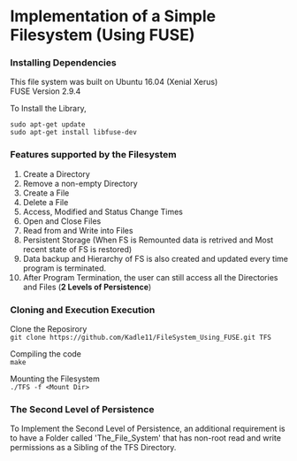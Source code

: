Implementation of a Simple Filesystem (Using FUSE)
=======================================

### Installing Dependencies
This file system was built on Ubuntu 16.04 (Xenial Xerus) <br />
FUSE Version 2.9.4

To Install the Library, <br />
``` 
sudo apt-get update
sudo apt-get install libfuse-dev
```

### Features supported by the Filesystem

1. Create a Directory
2. Remove a non-empty Directory
3. Create a File
4. Delete a File
5. Access, Modified and Status Change Times
6. Open and Close Files
7. Read from and Write into Files
8. Persistent Storage (When FS is Remounted data is retrived and Most recent state of FS is restored)
9. Data backup and Hierarchy of FS is also created and updated every time program is terminated.
10. After Program Termination, the user can still access all the Directories and Files (__2 Levels of Persistence__)

### Cloning and Execution Execution

Clone the Reposirory <br/>
```git clone https://github.com/Kadle11/FileSystem_Using_FUSE.git TFS```

Compiling the code <br/>
``` make ```

Mounting the Filesystem <br/>
``` ./TFS -f <Mount Dir> ```

### The Second Level of Persistence

To Implement the Second Level of Persistence, an additional requirement is to have a Folder called 'The_File_System' that has non-root read and write permissions as a Sibling of the TFS Directory.
